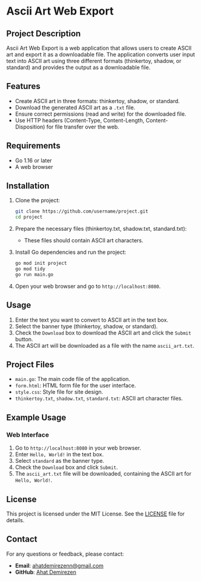 # Ascii Art Web Export

## Project Description
Ascii Art Web Export is a web application that allows users to create ASCII art and export it as a downloadable file. The application converts user input text into ASCII art using three different formats (thinkertoy, shadow, or standard) and provides the output as a downloadable file.

## Features
- Create ASCII art in three formats: thinkertoy, shadow, or standard.
- Download the generated ASCII art as a `.txt` file.
- Ensure correct permissions (read and write) for the downloaded file.
- Use HTTP headers (Content-Type, Content-Length, Content-Disposition) for file transfer over the web.

## Requirements
- Go 1.16 or later
- A web browser

## Installation
1. Clone the project:
    ```sh
    git clone https://github.com/username/project.git
    cd project
    ```

2. Prepare the necessary files (thinkertoy.txt, shadow.txt, standard.txt):
    - These files should contain ASCII art characters.

3. Install Go dependencies and run the project:
    ```sh
    go mod init project
    go mod tidy
    go run main.go
    ```

4. Open your web browser and go to `http://localhost:8080`.

## Usage
1. Enter the text you want to convert to ASCII art in the text box.
2. Select the banner type (thinkertoy, shadow, or standard).
3. Check the `Download` box to download the ASCII art and click the `Submit` button.
4. The ASCII art will be downloaded as a file with the name `ascii_art.txt`.

## Project Files
- `main.go`: The main code file of the application.
- `form.html`: HTML form file for the user interface.
- `style.css`: Style file for site design.
- `thinkertoy.txt`, `shadow.txt`, `standard.txt`: ASCII art character files.

## Example Usage
### Web Interface
1. Go to `http://localhost:8080` in your web browser.
2. Enter `Hello, World!` in the text box.
3. Select `standard` as the banner type.
4. Check the `Download` box and click `Submit`.
5. The `ascii_art.txt` file will be downloaded, containing the ASCII art for `Hello, World!`.

## License
This project is licensed under the MIT License. See the [LICENSE](LICENSE) file for details.


## Contact
For any questions or feedback, please contact:
- **Email**: ahatdemirezenn@gmail.com
- **GitHub**: [Ahat Demirezen](https://github.com/ahatdemirezen)
